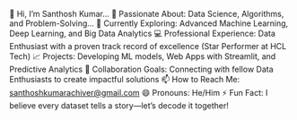 👋 Hi, I’m Santhosh Kumar...
👀 Passionate About: Data Science, Algorithms, and Problem-Solving...
🌱 Currently Exploring: Advanced Machine Learning, Deep Learning, and Big Data Analytics
💻 Professional Experience: Data Enthusiast with a proven track record of excellence (Star Performer at HCL Tech)
📈 Projects: Developing ML models, Web Apps with Streamlit, and Predictive Analytics
💞️ Collaboration Goals: Connecting with fellow Data Enthusiasts to create impactful solutions
📫 How to Reach Me: santhoshkumarachiver@gmail.com
😄 Pronouns: He/Him
⚡ Fun Fact: I believe every dataset tells a story—let’s decode it together!

<!---
Sandy25121/Sandy25121 is a ✨ special ✨ repository because its `README.md` (this file) appears on your GitHub profile.
You can click the Preview link to take a look at your changes.
--->
